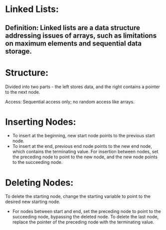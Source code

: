  # Linked Lists:

## Definition: Linked lists are a data structure addressing issues of arrays, such as limitations on maximum elements and sequential data storage.

# Structure: 
Divided into two parts - the left stores data, and the right contains a pointer to the next node.

Access: Sequential access only; no random access like arrays.

# Inserting Nodes:

- To insert at the beginning, new start node points to the previous start node.
- To insert at the end, previous end node points to the new end node, which contains the terminating value.
For insertion between nodes, set the preceding node to point to the new node, and the new node points to the succeeding node.
# Deleting Nodes:

To delete the starting node, change the starting variable to point to the desired new starting node.
- For nodes between start and end, set the preceding node to point to the succeeding node, bypassing the deleted node.
To delete the last node, replace the pointer of the preceding node with the terminating value.



